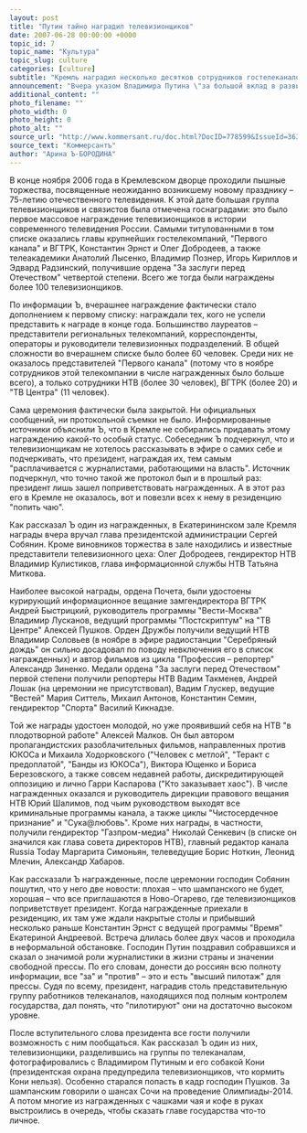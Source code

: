 ```yaml
---
layout: post
title: "Путин тайно наградил телевизионщиков"
date: 2007-06-28 00:00:00 +0000
topic_id: 7
topic_name: "Культура"
topic_slug: culture
categories: [culture]
subtitle: "Кремль наградил несколько десятков сотрудников гостелеканалов за \"высший пилотаж\""
announcement: "Вчера указом Владимира Путина \"за большой вклад в развитие отечественного телевидения и многолетнюю плодотворную работу\" более 60 работников телевидения были награждены орденами и медалями. За последние полгода это уже второе массовое награждение телевизионщиков, в котором Кремль отмечает заслуги тех, кто работает в эфире \"Первого канала\", ВГТРК, НТВ и \"ТВ Центра\" – то есть каналов, фактически полностью контролируемых государством."
additional_content: ""
photo_filename: ""
photo_width: 0
photo_height: 0
photo_alt: ""
source_url: "http://www.kommersant.ru/doc.html?DocID=778599&IssueId=36316"
source_text: "Коммерсантъ"
author: "Арина Ъ-БОРОДИНА"
---
```

В конце ноября 2006 года в Кремлевском дворце проходили пышные торжества, посвященные неожиданно возникшему новому празднику – 75-летию отечественного телевидения. К этой дате большая группа телевизионщиков и связистов была отмечена госнаградами: это было первое массовое награждение телевизионщиков в истории современного телевидения России. Самыми титулованными в том списке оказались главы крупнейших гостелекомпаний, "Первого канала" и ВГТРК, Константин Эрнст и Олег Добродеев, а также телеакадемики Анатолий Лысенко, Владимир Познер, Игорь Кириллов и Эдвард Радзинский, получившие ордена "За заслуги перед Отечеством" четвертой степени. Всего же тогда были награждены более 100 телевизионщиков.

По информации Ъ, вчерашнее награждение фактически стало дополнением к первому списку: награждали тех, кого не успели представить к награде в конце года. Большинство лауреатов – представители региональных телекомпаний, корреспонденты, операторы и руководители телевизионных подразделений. В общей сложности во вчерашнем списке было более 60 человек. Среди них не оказалось представителей "Первого канала" (потому что в ноябре сотрудников этой телекомпании в числе награжденных было больше всего), а только сотрудники НТВ (более 30 человек), ВГТРК (более 20) и "ТВ Центра" (11 человек).

Сама церемония фактически была закрытой. Ни официальных сообщений, ни протокольной съемки не было. Информированные источники объяснили Ъ, что в Кремле не собирались придавать этому награждению какой-то особый статус. Собеседник Ъ подчеркнул, что и телевизионщикам не хотелось рассказывать в эфире о самих себе и подчеркивать, что президент, награждая их, тем самым "расплачивается с журналистами, работающими на власть". Источник подчеркнул, что точно такой же протокол был и в прошлый раз: президент лишь зашел поприветствовать награжденных. А в этот раз его в Кремле не оказалось, вот и повезли всех к нему в резиденцию "попить чаю".

Как рассказал Ъ один из награжденных, в Екатерининском зале Кремля награды вчера вручал глава президентской администрации Сергей Собянин. Кроме виновников торжества в зале находились и известные представители телевизионного цеха: Олег Добродеев, гендиректор НТВ Владимир Кулистиков, глава информационной службы НТВ Татьяна Миткова.

Наиболее высокой награды, ордена Почета, были удостоены курирующий информационное вещание замгендиректора ВГТРК Андрей Быстрицкий, руководитель программы "Вести-Москва" Владимир Лусканов, ведущий программы "Постскриптум" на "ТВ Центре" Алексей Пушков. Орден Дружбы получили ведущий НТВ Владимир Соловьев (в ноябре в эфире радиостанции "Серебряный дождь" он сильно досадовал по поводу невключения его в список награжденных) и автор фильмов из цикла "Профессия – репортер" Александр Зиненко. Медали ордена "За заслуги перед Отечеством" первой степени получили репортеры НТВ Вадим Такменев, Андрей Лошак (на церемонии не присутствовал), Вадим Глускер, ведущие "Вестей" Мария Ситтель, Михаил Антонов, Константин Семин, гендиректор "Спорта" Василий Кикнадзе.

Той же награды удостоен молодой, но уже проявивший себя на НТВ "в плодотворной работе" Алексей Малков. Он был автором пропагандистских разоблачительных фильмов, направленных против ЮКОСа и Михаила Ходорковского ("Человек с метлой", "Теракт с предоплатой", "Банды из ЮКОСа"), Виктора Ющенко и Бориса Березовского, а также совсем недавней работы, дискредитирующей оппозицию и лично Гарри Каспарова ("Кто заказывает хаос"). В числе награжденных оказался и руководитель дирекции правового вещания НТВ Юрий Шалимов, под чьим руководством выходят все криминальные программы канала, а также циклы "Чистосердечное признание" и "Сука@любовь". Кроме них награды, в частности, получили гендиректор "Газпром-медиа" Николай Сенкевич (в списке он значился как глава совета директоров НТВ), главный редактор канала Russia Today Маргарита Симоньян, телеведущие Борис Ноткин, Леонид Млечин, Александр Хабаров.

Как рассказали Ъ награжденные, после церемонии господин Собянин пошутил, что у него две новости: плохая – что шампанского не будет, хорошая – что все приглашаются в Ново-Огарево, где телевизионщиков поприветствует президент. Когда награжденные приехали в резиденцию, их там уже ждали накрытые столы и прибывший несколько раньше Константин Эрнст с ведущей программы "Время" Екатериной Андреевой. Встреча длилась более двух часов и проходила в неформальной обстановке. Господин Путин поздравил собравшихся и сказал о значимой роли журналистики в жизни страны и значении свободной прессы. По его словам, донести до россиян всю полноту информации, все "за" и "против" – это и есть "высший пилотаж" для прессы. Судя по всему, президент, наградив столь представительную группу работников телеканалов, находящихся под полным контролем государства, дал понять, что "пилотируют" они на достаточно высоком уровне.

После вступительного слова президента все гости получили возможность с ним пообщаться. Как рассказал Ъ один из них, телевизионщики, разделившись на группы по телеканалам, фотографировались с Владимиром Путиным и его собакой Кони (президентская охрана предупредила телевизионщиков, что кормить Кони нельзя). Особенно старался попасть в кадр господин Пушков. За шампанским говорили о шансах Сочи на проведение Олимпиады-2014. А потом многие из награжденных с чашками чая и кофе в руках выстроились в очередь, чтобы сказать главе государства что-то личное.
